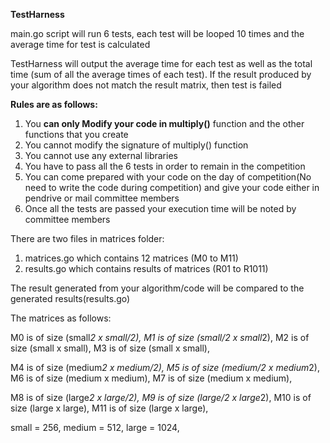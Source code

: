 **TestHarness**

main.go script will run 6 tests, each test will be looped 10 times and the average time for test is calculated

TestHarness will output the average time for each test as well as the total time (sum of all the average times of each test).
If the result produced by your algorithm does not match the result matrix, then test is failed

**Rules are as follows:**
1. You **can only Modify your code in multiply()** function and the other functions that you create
2. You cannot modify the signature of multiply() function
3. You cannot use any external libraries
4. You have to pass all the 6 tests in order to remain in the competition
5. You can come prepared with your code on the day of competition(No need to write the code during competition) and give your code either in pendrive or mail committee members
6. Once all the tests are passed your execution time will be noted by committee members

There are two files in matrices folder:
1. matrices.go which contains 12 matrices (M0 to M11)
2. results.go which contains results of matrices (R01 to R1011)
   
The result generated from your algorithm/code will be compared to the generated results(results.go)

The matrices as follows:

M0 is of size (small*2 x small/2),
M1 is of size (small/2 x small*2),
M2 is of size (small x small),
M3 is of size (small x small),

M4 is of size (medium*2 x medium/2),
M5 is of size (medium/2 x medium*2),
M6 is of size (medium x medium),
M7 is of size (medium x medium),

M8 is of size (large*2 x large/2),
M9 is of size (large/2 x large*2),
M10 is of size (large x large),
M11 is of size (large x large),

small  = 256,
medium = 512,
large  = 1024,


